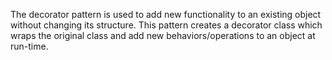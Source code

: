 The decorator pattern is used to add new functionality to an existing object without changing its structure.
This pattern creates a decorator class which wraps the original class and add new behaviors/operations to an object at run-time.
